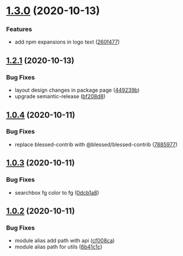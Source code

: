 # [1.3.0](https://github.com/terminal-junkies/npmx/compare/v1.2.1...v1.3.0) (2020-10-13)


### Features

* add npm expansions in logo text ([260f477](https://github.com/terminal-junkies/npmx/commit/260f4775a538ef9afa1130eb645a2a0c69096084))

## [1.2.1](https://github.com/terminal-junkies/npmx/compare/v1.2.0...v1.2.1) (2020-10-13)


### Bug Fixes

* layout design changes in package page ([449239b](https://github.com/terminal-junkies/npmx/commit/449239b05d08e066117fe3232fef532b4d3fe769))
* upgrade semantic-release ([bf208d8](https://github.com/terminal-junkies/npmx/commit/bf208d8182fcfce520921a6c2a13d82d7a9ea742))

## [1.0.4](https://github.com/terminal-junkies/npmx/compare/v1.0.3...v1.0.4) (2020-10-11)


### Bug Fixes

* replace blessed-contrib with @blessed/blessed-contrib ([7885977](https://github.com/terminal-junkies/npmx/commit/78859779e709cf74eb7e7f640f5a87abfd525fd4))

## [1.0.3](https://github.com/terminal-junkies/npmx/compare/v1.0.2...v1.0.3) (2020-10-11)


### Bug Fixes

* searchbox fg color to fg ([0dcb1a8](https://github.com/terminal-junkies/npmx/commit/0dcb1a812d7a0777b25e7153c18ddbe03ee2891c))

## [1.0.2](https://github.com/terminal-junkies/npmx/compare/v1.0.1...v1.0.2) (2020-10-11)


### Bug Fixes

* module alias add path with api ([cf008ca](https://github.com/terminal-junkies/npmx/commit/cf008caad159228ec03868cd57ec899a7d2b0847))
* module alias path for utils ([6b41c1c](https://github.com/terminal-junkies/npmx/commit/6b41c1c41d3ca047f9e188b7527278ee2bdf8ce3))
